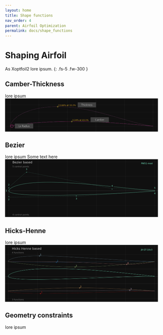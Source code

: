 ```yaml
---
layout: home
title: Shape functions 
nav_order: 4
parent: Airfoil Optimization
permalink: docs/shape_functions
---
```


# Shaping Airfoil 

As Xoptfoil2 lore ipsum. 
{: .fs-5 .fw-300 }

## Camber-Thickness
lore ipsum
![Camber-Thickness](../images/shape_camb-thick.png)
## Bezier 
lore ipsum
Some text here
![Bezier](../images/shape_bezier.png)
## Hicks-Henne
lore ipsum
![Hicks-Henne](../images/shape_hicks-henne.png)
## Geometry constraints 
lore ipsum
